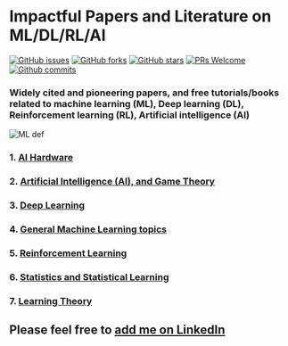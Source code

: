 # Impactful Papers and Literature on ML/DL/RL/AI
[![GitHub issues](https://img.shields.io/github/issues/tirthajyoti/Papers-Literature-ML-DL-RL-AI.svg)](https://github.com/tirthajyoti/Papers-Literature-ML-DL-RL-AI/issues)
[![GitHub forks](https://img.shields.io/github/forks/tirthajyoti/Papers-Literature-ML-DL-RL-AI.svg)](https://github.com/tirthajyoti/Papers-Literature-ML-DL-RL-AI/network)
[![GitHub stars](https://img.shields.io/github/stars/tirthajyoti/Papers-Literature-ML-DL-RL-AI.svg)](https://github.com/tirthajyoti/Papers-Literature-ML-DL-RL-AI/stargazers)
[![PRs Welcome](https://img.shields.io/badge/PRs-welcome-brightgreen.svg)](https://github.com/tirthajyoti/Papers-Literature-ML-DL-RL-AI/pulls)
[![Github commits](https://img.shields.io/github/commit-activity/y/tirthajyoti/Papers-Literature-ML-DL-RL-AI.svg)](https://github.com/tirthajyoti/Papers-Literature-ML-DL-RL-AI/stats/contributors)

### Widely cited and pioneering papers, and free tutorials/books related to machine learning (ML), Deep learning (DL), Reinforcement learning (RL), Artificial intelligence (AI)

![ML def](https://raw.githubusercontent.com/tirthajyoti/Papers-Literature-ML-DL-AI/master/Images/What-is-machine-learning_Definition.jpg)

### 1. [AI Hardware](https://github.com/tirthajyoti/Papers-Literature-ML-DL-RL-AI/tree/master/AI%20Hardware)
### 2. [Artificial Intelligence (AI), and Game Theory](https://github.com/tirthajyoti/Papers-Literature-ML-DL-AI/tree/master/AI-Game-Theory)
### 3. [Deep Learning](https://github.com/tirthajyoti/Papers-Literature-ML-DL-AI/tree/master/Deep-learning)
### 4. [General Machine Learning topics](https://github.com/tirthajyoti/Papers-Literature-ML-DL-AI/tree/master/General-Machine-Learning)
### 5. [Reinforcement Learning](https://github.com/tirthajyoti/Papers-Literature-ML-DL-AI/tree/master/Reinforcement%20Learning)
### 6. [Statistics and Statistical Learning](https://github.com/tirthajyoti/Papers-Literature-ML-DL-AI/tree/master/Statistics%20and%20Statistical%20Learning)
### 7. [Learning Theory](https://github.com/tirthajyoti/Papers-Literature-ML-DL-AI/tree/master/Learning%20Theory)


## Please feel free to [add me on LinkedIn](https://www.linkedin.com/in/tirthajyoti-sarkar-2127aa7/)
